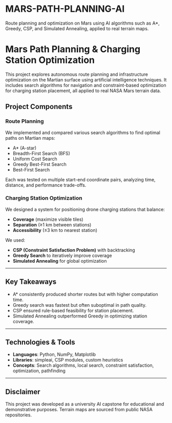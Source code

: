 # MARS-PATH-PLANNING-AI
Route planning and optimization on Mars using AI algorithms such as A*, Greedy, CSP, and Simulated Annealing, applied to real terrain maps.

# Mars Path Planning & Charging Station Optimization 

This project explores autonomous route planning and infrastructure optimization on the Martian surface using artificial intelligence techniques. It includes search algorithms for navigation and constraint-based optimization for charging station placement, all applied to real NASA Mars terrain data.

## Project Components

### Route Planning
We implemented and compared various search algorithms to find optimal paths on Martian maps:
- A* (A-star)
- Breadth-First Search (BFS)
- Uniform Cost Search
- Greedy Best-First Search
- Best-First Search

Each was tested on multiple start-end coordinate pairs, analyzing time, distance, and performance trade-offs.

### Charging Station Optimization
We designed a system for positioning drone charging stations that balance:
- **Coverage** (maximize visible tiles)
- **Separation** (≥1 km between stations)
- **Accessibility** (≤3 km to nearest station)

We used:
- **CSP (Constraint Satisfaction Problem)** with backtracking
- **Greedy Search** to iteratively improve coverage
- **Simulated Annealing** for global optimization

---

## Key Takeaways

- A* consistently produced shorter routes but with higher computation time.
- Greedy search was fastest but often suboptimal in path quality.
- CSP ensured rule-based feasibility for station placement.
- Simulated Annealing outperformed Greedy in optimizing station coverage.

---

## Technologies & Tools

- **Languages**: Python, NumPy, Matplotlib
- **Libraries**: simpleai, CSP modules, custom heuristics
- **Concepts**: Search algorithms, local search, constraint satisfaction, optimization, pathfinding

---


## Disclaimer

This project was developed as a university AI capstone for educational and demonstrative purposes. Terrain maps are sourced from public NASA repositories.

